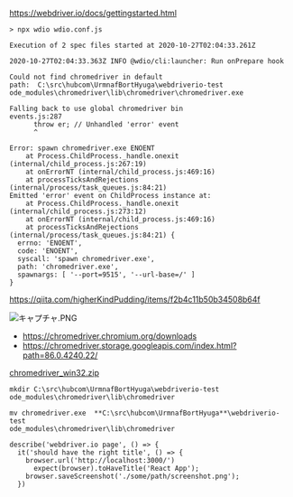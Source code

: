 https://webdriver.io/docs/gettingstarted.html

```
> npx wdio wdio.conf.js
```
```
Execution of 2 spec files started at 2020-10-27T02:04:33.261Z

2020-10-27T02:04:33.363Z INFO @wdio/cli:launcher: Run onPrepare hook

Could not find chromedriver in default path:  C:\src\hubcom\UrmnafBortHyuga\webdriverio-test
ode_modules\chromedriver\lib\chromedriver\chromedriver.exe

Falling back to use global chromedriver bin
events.js:287
      throw er; // Unhandled 'error' event
      ^

Error: spawn chromedriver.exe ENOENT
    at Process.ChildProcess._handle.onexit (internal/child_process.js:267:19)
    at onErrorNT (internal/child_process.js:469:16)
    at processTicksAndRejections (internal/process/task_queues.js:84:21)
Emitted 'error' event on ChildProcess instance at:
    at Process.ChildProcess._handle.onexit (internal/child_process.js:273:12)
    at onErrorNT (internal/child_process.js:469:16)
    at processTicksAndRejections (internal/process/task_queues.js:84:21) {
  errno: 'ENOENT',
  code: 'ENOENT',
  syscall: 'spawn chromedriver.exe',
  path: 'chromedriver.exe',
  spawnargs: [ '--port=9515', '--url-base=/' ]
}
```
https://qiita.com/higherKindPudding/items/f2b4c11b50b34508b64f

![キャプチャ.PNG](:/192307815301c7ce9d41de495f3907a1)

- https://chromedriver.chromium.org/downloads
- https://chromedriver.storage.googleapis.com/index.html?path=86.0.4240.22/

[chromedriver_win32.zip](https://chromedriver.storage.googleapis.com/86.0.4240.22/chromedriver_win32.zip)
```
mkdir C:\src\hubcom\UrmnafBortHyuga\webdriverio-test
ode_modules\chromedriver\lib\chromedriver

mv chromedriver.exe  **C:\src\hubcom\UrmnafBortHyuga**\webdriverio-test
ode_modules\chromedriver\lib\chromedriver
```
```
describe('webdriver.io page', () => {
  it('should have the right title', () => {
    browser.url('http://localhost:3000/')
      expect(browser).toHaveTitle('React App');
    browser.saveScreenshot('./some/path/screenshot.png');
  })
```